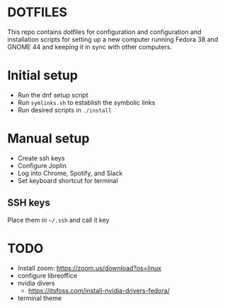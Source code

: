 # DOTFILES
This repo contains dotfiles for configuration and configuration and installation scripts for setting up a new computer running Fedora 38 and GNOME 44 and keeping it in sync with other computers.

# Initial setup
- Run the dnf setup script
- Run `symlinks.sh` to establish the symbolic links
- Run desired scripts in `./install`

# Manual setup
- Create ssh keys
- Configure Joplin
- Log into Chrome, Spotify, and Slack
- Set keyboard shortcut for terminal

## SSH keys
Place them in `~/.ssh` and call it key


# TODO
- Install zoom: https://zoom.us/download?os=linux
- configure libreoffice
- nvidia divers
  - https://itsfoss.com/install-nvidia-drivers-fedora/
- terminal theme
